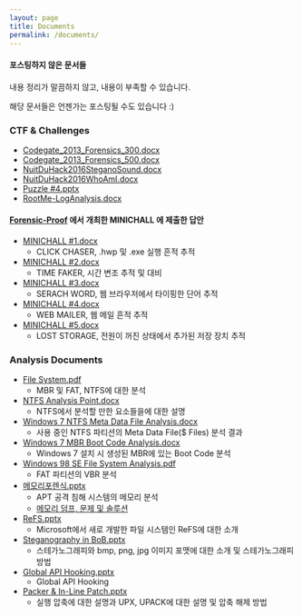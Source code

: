 ```yaml
---
layout: page
title: Documents
permalink: /documents/
---
```


#### 포스팅하지 않은 문서들

내용 정리가 말끔하지 않고, 내용이 부족할 수 있습니다.

해당 문서들은 언젠가는 포스팅될 수도 있습니다 :)

### CTF & Challenges

 - [Codegate_2013_Forensics_300.docx](https://1drv.ms/w/s!AlxMgR_ViRS_gftWwOc5pODcWSeIzA)
 - [Codegate_2013_Forensics_500.docx](https://1drv.ms/w/s!AlxMgR_ViRS_klw8Tx25acu829Py)
 - [NuitDuHack2016SteganoSound.docx](https://1drv.ms/w/s!AlxMgR_ViRS_gftehrTS00vA3S2bJA)
 - [NuitDuHack2016WhoAmI.docx](https://1drv.ms/w/s!AlxMgR_ViRS_gftdjTojS7bdUasH9w)
 - [Puzzle #4.pptx](https://1drv.ms/p/s!AlxMgR_ViRS_gft0Gx7rMHM8qrDW9g)
 - [RootMe-LogAnalysis.docx](https://1drv.ms/w/s!AlxMgR_ViRS_gftxT9TZ-IEmAxmmzw)
 
#### [Forensic-Proof](http://forensic-proof.com/archives/category/0xe0-minichallenge) 에서 개최한 MINICHALL 에 제출한 답안

 - [MINICHALL #1.docx](https://1drv.ms/w/s!AlxMgR_ViRS_gftZD3dxaWF4VKTG1A)
   - CLICK CHASER, .hwp 및 .exe 실행 흔적 추적
 - [MINICHALL #2.docx](https://1drv.ms/w/s!AlxMgR_ViRS_gftboC6s51FZ0ztv_w)
   - TIME FAKER, 시간 변조 추적 및 대비
 - [MINICHALL #3.docx](https://1drv.ms/w/s!AlxMgR_ViRS_gfta9uOzuJyvYu1_-A)
   - SERACH WORD, 웹 브라우저에서 타이핑한 단어 추적
 - [MINICHALL #4.docx](https://1drv.ms/w/s!AlxMgR_ViRS_gftcNY9UE7GGetmJAA)
   - WEB MAILER, 웹 메일 흔적 추적
 - [MINICHALL #5.docx](https://1drv.ms/w/s!AlxMgR_ViRS_gftYnfAHLHLxqv78Cg)
   - LOST STORAGE, 전원이 꺼진 상태에서 추가된 저장 장치 추적

### Analysis Documents

 - [File System.pdf](https://1drv.ms/b/s!AlxMgR_ViRS_ggTLEOWkJtPmsSnY)
   - MBR 및 FAT, NTFS에 대한 분석
 - [NTFS Analysis Point.docx](https://1drv.ms/w/s!AlxMgR_ViRS_gftpsmQ399U6elKXTw)
   - NTFS에서 분석할 만한 요소들을에 대한 설명
 - [Windows 7 NTFS Meta Data File Analysis.docx](https://1drv.ms/w/s!AlxMgR_ViRS_gftgwGLU7NIoPeREpQ)
   - 사용 중인 NTFS 파티션의 Meta Data File($ Files) 분석 결과
 - [Windows 7 MBR Boot Code Analysis.docx](https://1drv.ms/w/s!AlxMgR_ViRS_gfwM3edfpMfnzXvUOA)
   - Windows 7 설치 시 생성된 MBR에 있는 Boot Code 분석
 - [Windows 98 SE File System Analysis.pdf](https://1drv.ms/b/s!AlxMgR_ViRS_gftipjY4jVbZW1-ZXQ)
   - FAT 파티션의 VBR 분석
 - [메모리포렌식.pptx](https://1drv.ms/p/s!AlxMgR_ViRS_gftv_S-rnJIDH8rumA)
   - APT 공격 침해 시스템의 메모리 분석
   - [메모리 덤프, 문제 및 솔루션](https://digital-forensics.sans.org/blog/2013/12/05/dfircon-apt-malware-and-memory-challenge-dfircon)
 - [ReFS.pptx](https://1drv.ms/p/s!AlxMgR_ViRS_gft2T6S9o90uTt05ag)
   - Microsoft에서 새로 개발한 파일 시스템인 ReFS에 대한 소개
 - [Steganography in BoB.pptx](https://1drv.ms/p/s!AlxMgR_ViRS_gft4_zjIEsl-Gp9tfA)
   - 스테가노그래피와 bmp, png, jpg 이미지 포맷에 대한 소개 및 스테가노그래피 방법 
 - [Global API Hooking.pptx](https://1drv.ms/p/s!AlxMgR_ViRS_gft_d3vC2N4K6jwiug)
   - Global API Hooking
 - [Packer & In-Line Patch.pptx](https://1drv.ms/p/s!AlxMgR_ViRS_gft6ho3aWj-svUb-7Q)
   - 실행 압축에 대한 설명과 UPX, UPACK에 대한 설명 및 압축 해제 방법